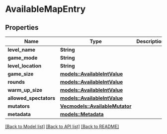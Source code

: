 # AvailableMapEntry

## Properties

Name | Type | Description | Notes
------------ | ------------- | ------------- | -------------
**level_name** | **String** |  | 
**game_mode** | **String** |  | 
**level_location** | **String** |  | 
**game_size** | [**models::AvailableIntValue**](AvailableIntValue.md) |  | 
**rounds** | [**models::AvailableIntValue**](AvailableIntValue.md) |  | 
**warm_up_size** | [**models::AvailableIntValue**](AvailableIntValue.md) |  | 
**allowed_spectators** | [**models::AvailableIntValue**](AvailableIntValue.md) |  | 
**mutators** | [**Vec<models::AvailableMutator>**](AvailableMutator.md) |  | 
**metadata** | [**models::Metadata**](Metadata.md) |  | 

[[Back to Model list]](../README.md#documentation-for-models) [[Back to API list]](../README.md#documentation-for-api-endpoints) [[Back to README]](../README.md)


